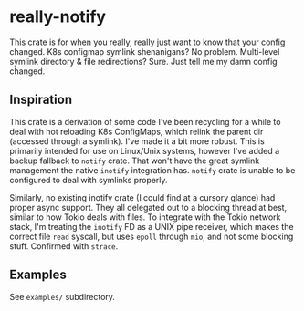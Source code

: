 
# really-notify

This crate is for when you really, really just want to know that your config changed. K8s configmap symlink shenanigans? No problem. Multi-level symlink directory & file redirections? Sure. Just tell me my damn config changed.

## Inspiration

This crate is a derivation of some code I've been recycling for a while to deal with hot reloading K8s ConfigMaps, which relink the parent dir (accessed through a symlink). I've made it a bit more robust. This is primarily intended for use on Linux/Unix systems, however I've added a backup fallback to `notify` crate. That won't have the great symlink management the native `inotify` integration has. `notify` crate is unable to be configured to deal with symlinks properly.

Similarly, no existing inotify crate (I could find at a cursory glance) had proper async support. They all delegated out to a blocking thread at best, similar to how Tokio deals with files. To integrate with the Tokio network stack, I'm treating the `inotify` FD as a UNIX pipe receiver, which makes the correct file `read` syscall, but uses `epoll` through `mio`, and not some blocking stuff. Confirmed with `strace`.

## Examples

See `examples/` subdirectory.